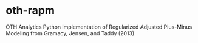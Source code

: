 # oth-rapm
OTH Analytics Python implementation of Regularized Adjusted Plus-Minus Modeling from Gramacy, Jensen, and Taddy (2013)
